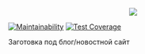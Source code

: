 <p align="center"><img src="https://laravel.com/assets/img/components/logo-laravel.svg"></p>

[![Maintainability](https://api.codeclimate.com/v1/badges/c281d2a9a8e8b1e165d7/maintainability)](https://codeclimate.com/github/rupa4ok/laravel/maintainability)
[![Test Coverage](https://api.codeclimate.com/v1/badges/c281d2a9a8e8b1e165d7/test_coverage)](https://codeclimate.com/github/rupa4ok/laravel/test_coverage)

Заготовка под блог/новостной сайт

